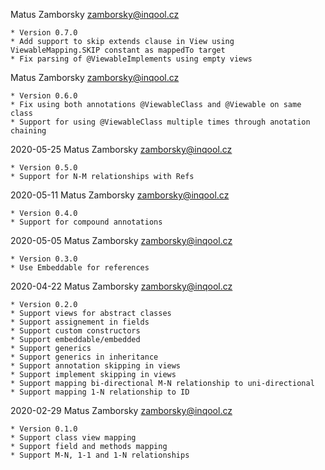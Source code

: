 Matus Zamborsky <zamborsky@inqool.cz>

    * Version 0.7.0
    * Add support to skip extends clause in View using ViewableMapping.SKIP constant as mappedTo target
    * Fix parsing of @ViewableImplements using empty views

Matus Zamborsky <zamborsky@inqool.cz>

    * Version 0.6.0
    * Fix using both annotations @ViewableClass and @Viewable on same class
    * Support for using @ViewableClass multiple times through anotation chaining

2020-05-25 Matus Zamborsky <zamborsky@inqool.cz>

    * Version 0.5.0
    * Support for N-M relationships with Refs
    
2020-05-11 Matus Zamborsky <zamborsky@inqool.cz>
    
    * Version 0.4.0
    * Support for compound annotations


2020-05-05 Matus Zamborsky <zamborsky@inqool.cz>
    
    * Version 0.3.0
    * Use Embeddable for references

2020-04-22 Matus Zamborsky <zamborsky@inqool.cz>
    
    * Version 0.2.0
    * Support views for abstract classes
    * Support assignement in fields
    * Support custom constructors
    * Support embeddable/embedded
    * Support generics
    * Support generics in inheritance 
    * Support annotation skipping in views
    * Support implement skipping in views
    * Support mapping bi-directional M-N relationship to uni-directional
    * Support mapping 1-N relationship to ID

2020-02-29 Matus Zamborsky <zamborsky@inqool.cz>

    * Version 0.1.0
    * Support class view mapping
    * Support field and methods mapping
    * Support M-N, 1-1 and 1-N relationships
